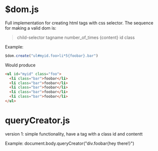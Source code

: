 $dom.js
==============
Full implementation for creating html tags with css selector. The sequence for making a valid dom is:

> child-selector tagname number_of_times {content} id class

Example:

```javascript
$dom.create("ul#myid.foo>li*5{foobar}.bar")
```

Would produce

```html
<ul id="myid" class="foo">
  <li class="bar">foobar</li>
  <li class="bar">foobar</li>
  <li class="bar">foobar</li>
  <li class="bar">foobar</li>
  <li class="bar">foobar</li>
</ul>
```


queryCreator.js
============
version 1:
simple functionality, have a tag with a class id and contentt

Example: document.body.queryCreator("div.foobar{hey there!}")
